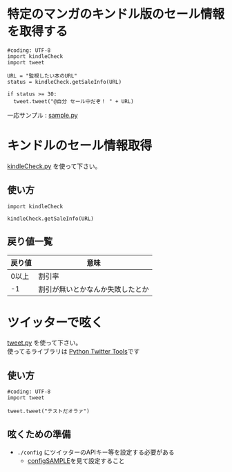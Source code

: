# 特定のマンガのキンドル版のセール情報を取得する
```
#coding: UTF-8
import kindleCheck
import tweet

URL = "監視したい本のURL"
status = kindleCheck.getSaleInfo(URL)

if status >= 30:
  tweet.tweet("@自分 セール中だぞ！ " + URL)
```
一応サンプル : [sample.py](sample.py)

# キンドルのセール情報取得
[kindleCheck.py](kindleCheck.py) を使って下さい。
## 使い方
```
import kindleCheck

kindleCheck.getSaleInfo(URL)
```

## 戻り値一覧
|戻り値|意味|
-|-
|0以上|割引率|
|-1|割引が無いとかなんか失敗したとか|

# ツイッターで呟く
[tweet.py](tweet.py) を使って下さい。  
使ってるライブラリは [Python Twitter Tools](https://github.com/sixohsix/twitter)です

## 使い方
```
#coding: UTF-8
import tweet

tweet.tweet("テストだオラァ")
```

## 呟くための準備
- `./config` にツイッターのAPIキー等を設定する必要がある
  - [configSAMPLE](configSAMPLE)を見て設定すること
